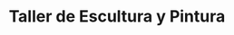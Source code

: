 ---
title: "Taller de Escultura y Pintura"
url: /antigua-guatemala/taller-de-escultura-y-pintura/
shop: Allgemein
---